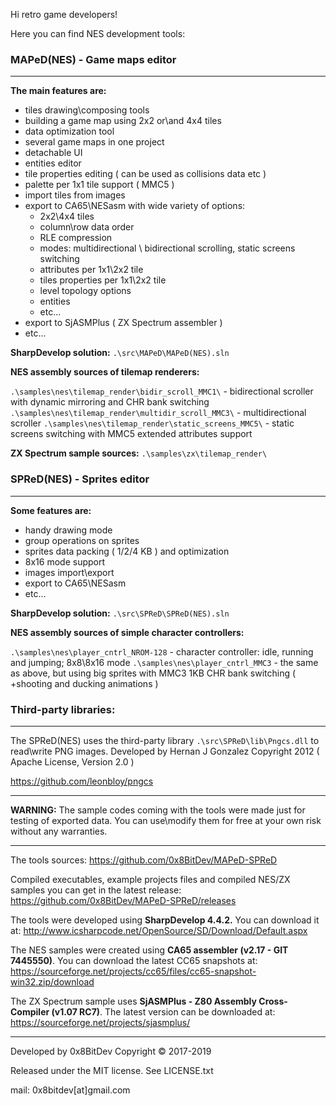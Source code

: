 Hi retro game developers! 

Here you can find NES development tools:


### MAPeD(NES) - Game maps editor
---
**The main features are:**
- tiles drawing\composing tools
- building a game map using 2x2 or\and 4x4 tiles
- data optimization tool
- several game maps in one project
- detachable UI
- entities editor
- tile properties editing ( can be used as collisions data etc )
- palette per 1x1 tile support ( MMC5 )
- import tiles from images
- export to CA65\NESasm with wide variety of options:
	- 2x2\4x4 tiles
	- column\row data order
	- RLE compression
	- modes: multidirectional \ bidirectional scrolling, static screens switching
	- attributes per 1x1\2x2 tile
	- tiles properties per 1x1\2x2 tile
	- level topology options
	- entities
	- etc...
- export to SjASMPlus ( ZX Spectrum assembler )
- etc...


**SharpDevelop solution:**
 `.\src\MAPeD\MAPeD(NES).sln`

**NES assembly sources of tilemap renderers:**

 `.\samples\nes\tilemap_render\bidir_scroll_MMC1\`	- bidirectional scroller with dynamic mirroring and CHR bank switching
 `.\samples\nes\tilemap_render\multidir_scroll_MMC3\`	- multidirectional scroller
 `.\samples\nes\tilemap_render\static_screens_MMC5\`	- static screens switching with MMC5 extended attributes support

**ZX Spectrum sample sources:**
 `.\samples\zx\tilemap_render\`


### SPReD(NES) - Sprites editor
---
**Some features are:**

- handy drawing mode
- group operations on sprites
- sprites data packing ( 1/2/4 KB ) and optimization
- 8x16 mode support
- images import\export
- export to CA65\NESasm
- etc...


**SharpDevelop solution:**
 `.\src\SPReD\SPReD(NES).sln`

**NES assembly sources of simple character controllers:**

`.\samples\nes\player_cntrl_NROM-128`	- character controller: idle, running and jumping; 8x8\8x16 mode
`.\samples\nes\player_cntrl_MMC3`	- the same as above, but using big sprites with MMC3 1KB CHR bank switching 
( +shooting and ducking animations )


### Third-party libraries:
---
The SPReD(NES) uses the third-party library `.\src\SPReD\lib\Pngcs.dll` to read\write PNG images.
Developed by Hernan J Gonzalez Copyright 2012 ( Apache License, Version 2.0 )

https://github.com/leonbloy/pngcs

---
**WARNING:** The sample codes coming with the tools were made just for testing of exported data. 
You can use\modify them for free at your own risk without any warranties.

---
The tools sources: 
https://github.com/0x8BitDev/MAPeD-SPReD

Compiled executables, example projects files and compiled NES/ZX samples you can get in the latest release: 
https://github.com/0x8BitDev/MAPeD-SPReD/releases

The tools were developed using **SharpDevelop 4.4.2.** 
You can download it at: http://www.icsharpcode.net/OpenSource/SD/Download/Default.aspx

The NES samples were created using **CA65 assembler (v2.17 - GIT 7445550)**. 
You can download the latest CC65 snapshots at: https://sourceforge.net/projects/cc65/files/cc65-snapshot-win32.zip/download

The ZX Spectrum sample uses **SjASMPlus - Z80 Assembly Cross-Compiler (v1.07 RC7)**. 
The latest version can be downloaded at: https://sourceforge.net/projects/sjasmplus/

---
Developed by 0x8BitDev Copyright © 2017-2019

Released under the MIT license. See LICENSE.txt

mail: 0x8bitdev[at]gmail.com
